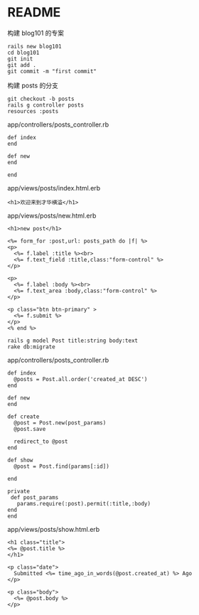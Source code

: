 # README

构建 blog101 的专案
```
rails new blog101
cd blog101
git init
git add .
git commit -m "first commit"
```

构建 posts 的分支
```
git checkout -b posts
rails g controller posts
resources :posts
```
app/controllers/posts_controller.rb
```
def index
end

def new
end

end
```
app/views/posts/index.html.erb
```
<h1>欢迎来到才华横溢</h1>
```
app/views/posts/new.html.erb
```
<h1>new post</h1>

<%= form_for :post,url: posts_path do |f| %>
<p>
  <%= f.label :title %><br>
  <%= f.text_field :title,class:"form-control" %>
</p>

<p>
  <%= f.label :body %><br>
  <%= f.text_area :body,class:"form-control" %>
</p>

<p class="btn btn-primary" >
  <%= f.submit %>
</p>
<% end %>
```

```
rails g model Post title:string body:text
rake db:migrate
```

app/controllers/posts_controller.rb
```
def index
  @posts = Post.all.order('created_at DESC')
end

def new
end

def create
  @post = Post.new(post_params)
  @post.save

  redirect_to @post
end

def show
  @post = Post.find(params[:id])

end

private
 def post_params
   params.require(:post).permit(:title,:body)
end
end
```
app/views/posts/show.html.erb
```
<h1 class="title">
<%= @post.title %>
</h1>

<p class="date">
  Submitted <%= time_ago_in_words(@post.created_at) %> Ago
</p>

<p class="body">
  <%= @post.body %>
</p>
```
